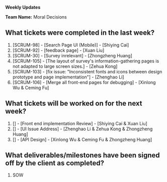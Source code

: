 **Weekly Updates**

**Team Name:** Moral Decisions

## What tickets were completed in the last week?
1. [SCRUM-98] - [Search Page UI (Mobile)] - [Shiying Cai] 
2. [SCRUM-92] - [feedback page] - [Xuan Liu] 
3. [SCRUM-30] - [Survey inrelevant] - [Zhongzheng Huang] 
4. [SCRUM-105] - [The layout of survey's information-gathering pages is not adapted to large screen sizes.] - [Zehua Kong] 
5. [SCRUM-103] - [fix issue: "Inconsistent fonts and icons between design prototype and page implementation"] - [Zhenghao Li] 
6. [SCRUM-106] - [Merge all front-end pages for debugging] - [Xinlong Wu & Ceming Fu]

## What tickets will be worked on for the next week?
1. [] - [Front end implementation Review] - [Shiying Cai & Xuan Liu] 
2. [] - [UI Issue Address] - [Zhenghao Li & Zehua Kong & Zhongzheng Huang]
3. [] - [API Design] - [Xinlong Wu & Ceming Fu & Zhongzheng Huang]


## What deliverables/milestones have been signed off by the client as completed?
1. SOW

